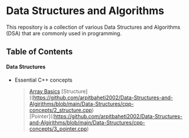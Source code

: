 # Data Structures and Algorithms
This repository is a collection of various Data Structures and Algorithms (DSA) that are commonly used in programming.

## Table of Contents
#### **Data Structures**
* Essential C++ concepts
	> [Array Basics](https://github.com/arpitbaheti2002/Data-Structures-and-Algirithms/blob/main/Data-Structures/cpp-concepts/1_array-basics.cpp)
	> [Structure]((https://github.com/arpitbaheti2002/Data-Structures-and-Algirithms/blob/main/Data-Structures/cpp-concepts/2_structure.cpp)		
	> [Pointer]((https://github.com/arpitbaheti2002/Data-Structures-and-Algirithms/blob/main/Data-Structures/cpp-concepts/3_pointer.cpp)